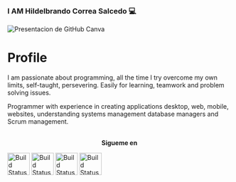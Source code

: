### I AM Hildelbrando Correa Salcedo 💻
![Presentacion de GitHub Canva](https://user-images.githubusercontent.com/63067085/229165872-fbc59e62-de32-4cc0-809f-e53accc502e7.gif)

# Profile

I am passionate about programming, all the time I try overcome my own limits, self-taught, persevering. Easily for learning, teamwork and problem solving issues.

Programmer with experience in creating applications desktop, web, mobile, websites, understanding systems management database managers and Scrum management.

<p align="center">
<br>
<label><b>Sigueme en</b></label>
<br>

<a href="https://www.linkedin.com/in/hildelbrando-correa-salcedo-326776241/"><img src="https://play-lh.googleusercontent.com/kMofEFLjobZy_bCuaiDogzBcUT-dz3BBbOrIEjJ-hqOabjK8ieuevGe6wlTD15QzOqw" alt="Build Status" height=50></a>
<a href="https://mail.google.com/mail/u/0/#inbox?compose=DmwnWtDnGLtzjlhDTmcMzgtkVWHmjWhjKlGRcTCzRprqxxjqttSksslJdWlMgMbSTbqmJMssgKqG"><img src="https://depor.com/resizer/SE0bLOm35sSP1cENHkFDwQ-0CGk=/1200x900/smart/filters:format(jpeg):quality(75)/cloudfront-us-east-1.images.arcpublishing.com/elcomercio/TNSWW7WWIVBL3OQSMU4E7CDWAE.jpg" alt="Build Status" height=50></a>
<a href="https://www.facebook.com/brayancorreasd/"><img src="https://upload.wikimedia.org/wikipedia/commons/thumb/1/1b/Facebook_icon.svg/1024px-Facebook_icon.svg.png" alt="Build Status" height=50></a>
<label><b></b></label>
<a href="https://api.whatsapp.com/send?phone=573022605415"><img src="https://pngimg.com/uploads/whatsapp/whatsapp_PNG95147.png" alt="Build Status" height=50></a>
</p>
